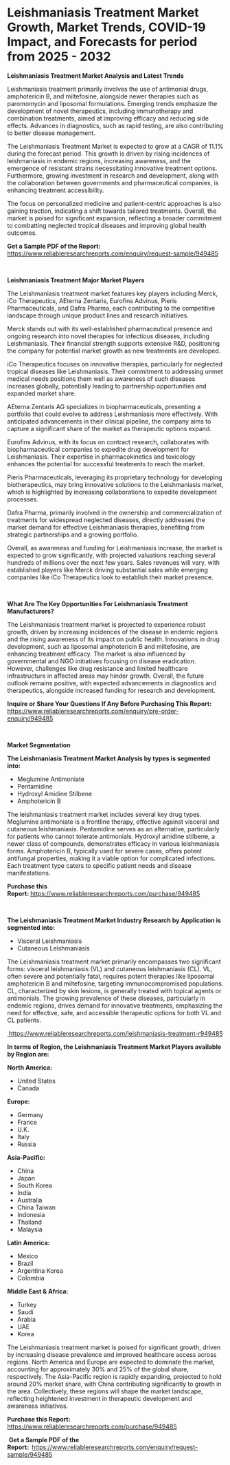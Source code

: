<p><h1>Leishmaniasis Treatment Market Growth, Market Trends, COVID-19 Impact, and Forecasts for period from 2025 - 2032</h1></p><p><strong>Leishmaniasis Treatment Market Analysis and Latest Trends</strong></p>
<p><p>Leishmaniasis treatment primarily involves the use of antimonial drugs, amphotericin B, and miltefosine, alongside newer therapies such as paromomycin and liposomal formulations. Emerging trends emphasize the development of novel therapeutics, including immunotherapy and combination treatments, aimed at improving efficacy and reducing side effects. Advances in diagnostics, such as rapid testing, are also contributing to better disease management.</p><p>The Leishmaniasis Treatment Market is expected to grow at a CAGR of 11.1% during the forecast period. This growth is driven by rising incidences of leishmaniasis in endemic regions, increasing awareness, and the emergence of resistant strains necessitating innovative treatment options. Furthermore, growing investment in research and development, along with the collaboration between governments and pharmaceutical companies, is enhancing treatment accessibility. </p><p>The focus on personalized medicine and patient-centric approaches is also gaining traction, indicating a shift towards tailored treatments. Overall, the market is poised for significant expansion, reflecting a broader commitment to combatting neglected tropical diseases and improving global health outcomes.</p></p>
<p><strong>Get a Sample PDF of the Report:&nbsp;</strong> <a href="https://www.reliableresearchreports.com/enquiry/request-sample/949485?utm_campaign=2740&utm_medium=2&utm_source=Github&utm_content=ia&utm_term=17042025&utm_id=leishmaniasis-treatment">https://www.reliableresearchreports.com/enquiry/request-sample/949485</a></p>
<p>&nbsp;</p>
<p><strong>Leishmaniasis Treatment Major Market Players</strong></p>
<p><p>The Leishmaniasis treatment market features key players including Merck, iCo Therapeutics, AEterna Zentaris, Eurofins Advinus, Pieris Pharmaceuticals, and Dafra Pharma, each contributing to the competitive landscape through unique product lines and research initiatives.</p><p>Merck stands out with its well-established pharmaceutical presence and ongoing research into novel therapies for infectious diseases, including Leishmaniasis. Their financial strength supports extensive R&D, positioning the company for potential market growth as new treatments are developed.</p><p>iCo Therapeutics focuses on innovative therapies, particularly for neglected tropical diseases like Leishmaniasis. Their commitment to addressing unmet medical needs positions them well as awareness of such diseases increases globally, potentially leading to partnership opportunities and expanded market share.</p><p>AEterna Zentaris AG specializes in biopharmaceuticals, presenting a portfolio that could evolve to address Leishmaniasis more effectively. With anticipated advancements in their clinical pipeline, the company aims to capture a significant share of the market as therapeutic options expand.</p><p>Eurofins Advinus, with its focus on contract research, collaborates with biopharmaceutical companies to expedite drug development for Leishmaniasis. Their expertise in pharmacokinetics and toxicology enhances the potential for successful treatments to reach the market.</p><p>Pieris Pharmaceuticals, leveraging its proprietary technology for developing biotherapeutics, may bring innovative solutions to the Leishmaniasis market, which is highlighted by increasing collaborations to expedite development processes.</p><p>Dafra Pharma, primarily involved in the ownership and commercialization of treatments for widespread neglected diseases, directly addresses the market demand for effective Leishmaniasis therapies, benefiting from strategic partnerships and a growing portfolio.</p><p>Overall, as awareness and funding for Leishmaniasis increase, the market is expected to grow significantly, with projected valuations reaching several hundreds of millions over the next few years. Sales revenues will vary, with established players like Merck driving substantial sales while emerging companies like iCo Therapeutics look to establish their market presence.</p></p>
<p>&nbsp;</p>
<p><strong>What Are The Key Opportunities For Leishmaniasis Treatment Manufacturers?</strong></p>
<p><p>The Leishmaniasis treatment market is projected to experience robust growth, driven by increasing incidences of the disease in endemic regions and the rising awareness of its impact on public health. Innovations in drug development, such as liposomal amphotericin B and miltefosine, are enhancing treatment efficacy. The market is also influenced by governmental and NGO initiatives focusing on disease eradication. However, challenges like drug resistance and limited healthcare infrastructure in affected areas may hinder growth. Overall, the future outlook remains positive, with expected advancements in diagnostics and therapeutics, alongside increased funding for research and development.</p></p>
<p><strong>Inquire or Share Your Questions If Any Before Purchasing This Report:</strong> <a href="https://www.reliableresearchreports.com/enquiry/pre-order-enquiry/949485?utm_campaign=2740&utm_medium=2&utm_source=Github&utm_content=ia&utm_term=17042025&utm_id=leishmaniasis-treatment">https://www.reliableresearchreports.com/enquiry/pre-order-enquiry/949485</a></p>
<p>&nbsp;</p>
<p><strong>Market Segmentation</strong></p>
<p><strong>The Leishmaniasis Treatment Market Analysis by types is segmented into:</strong></p>
<p><ul><li>Meglumine Antimoniate</li><li>Pentamidine</li><li>Hydroxyl Amidine Stilbene</li><li>Amphotericin B</li></ul></p>
<p><p>The leishmaniasis treatment market includes several key drug types. Meglumine antimoniate is a frontline therapy, effective against visceral and cutaneous leishmaniasis. Pentamidine serves as an alternative, particularly for patients who cannot tolerate antimonials. Hydroxyl amidine stilbene, a newer class of compounds, demonstrates efficacy in various leishmaniasis forms. Amphotericin B, typically used for severe cases, offers potent antifungal properties, making it a viable option for complicated infections. Each treatment type caters to specific patient needs and disease manifestations.</p></p>
<p><strong>Purchase this Report:&nbsp;</strong><a href="https://www.reliableresearchreports.com/purchase/949485?utm_campaign=2740&utm_medium=2&utm_source=Github&utm_content=ia&utm_term=17042025&utm_id=leishmaniasis-treatment">https://www.reliableresearchreports.com/purchase/949485</a></p>
<p>&nbsp;</p>
<p><strong>The Leishmaniasis Treatment Market Industry Research by Application is segmented into:</strong></p>
<p><ul><li>Visceral Leishmaniasis</li><li>Cutaneous Leishmaniasis</li></ul></p>
<p><p>The Leishmaniasis treatment market primarily encompasses two significant forms: visceral leishmaniasis (VL) and cutaneous leishmaniasis (CL). VL, often severe and potentially fatal, requires potent therapies like liposomal amphotericin B and miltefosine, targeting immunocompromised populations. CL, characterized by skin lesions, is generally treated with topical agents or antimonials. The growing prevalence of these diseases, particularly in endemic regions, drives demand for innovative treatments, emphasizing the need for effective, safe, and accessible therapeutic options for both VL and CL patients.</p></p>
<p><a href="https://www.reliableresearchreports.com/leishmaniasis-treatment-r949485?utm_campaign=2740&utm_medium=2&utm_source=Github&utm_content=ia&utm_term=17042025&utm_id=leishmaniasis-treatment">&nbsp;https://www.reliableresearchreports.com/leishmaniasis-treatment-r949485</a></p>
<p><strong>In terms of Region, the Leishmaniasis Treatment Market Players available by Region are:</strong></p>
<p>
    <p> <strong> North America: </strong>
        <ul>
            <li>United States</li>
            <li>Canada</li>
        </ul>
        </p> 
    <p> <strong> Europe: </strong>
        <ul>
            <li>Germany</li>
            <li>France</li>
            <li>U.K.</li>
            <li>Italy</li>
            <li>Russia</li>
        </ul>
        </p> 
    <p> <strong> Asia-Pacific: </strong>
        <ul>
            <li>China</li>
            <li>Japan</li>
            <li>South Korea</li>
            <li>India</li>
            <li>Australia</li>
            <li>China Taiwan</li>
            <li>Indonesia</li>
            <li>Thailand</li>
            <li>Malaysia</li>
        </ul>
        </p> 
    <p> <strong> Latin America: </strong>
        <ul>
            <li>Mexico</li>
            <li>Brazil</li>
            <li>Argentina Korea</li>
            <li>Colombia</li>
        </ul>
        </p> 
    <p> <strong> Middle East & Africa: </strong>
        <ul>
            <li>Turkey</li>
            <li>Saudi</li>
            <li>Arabia</li>
            <li>UAE</li>
            <li>Korea</li>
        </ul>
    </p>
    </p>
<p><p>The Leishmaniasis treatment market is poised for significant growth, driven by increasing disease prevalence and improved healthcare access across regions. North America and Europe are expected to dominate the market, accounting for approximately 30% and 25% of the global share, respectively. The Asia-Pacific region is rapidly expanding, projected to hold around 20% market share, with China contributing significantly to growth in the area. Collectively, these regions will shape the market landscape, reflecting heightened investment in therapeutic development and awareness initiatives.</p></p>
<p><strong>Purchase this Report: </strong><a href="https://www.reliableresearchreports.com/purchase/949485?utm_campaign=2740&utm_medium=2&utm_source=Github&utm_content=ia&utm_term=17042025&utm_id=leishmaniasis-treatment">https://www.reliableresearchreports.com/purchase/949485</a></p>
<p>&nbsp;<strong>Get a Sample PDF of the Report:&nbsp;&nbsp;</strong><a href="https://www.reliableresearchreports.com/enquiry/request-sample/949485?utm_campaign=2740&utm_medium=2&utm_source=Github&utm_content=ia&utm_term=17042025&utm_id=leishmaniasis-treatment">https://www.reliableresearchreports.com/enquiry/request-sample/949485</a></p>
<p><strong></strong></p>
<p><p></p><p></p><p></p></p>